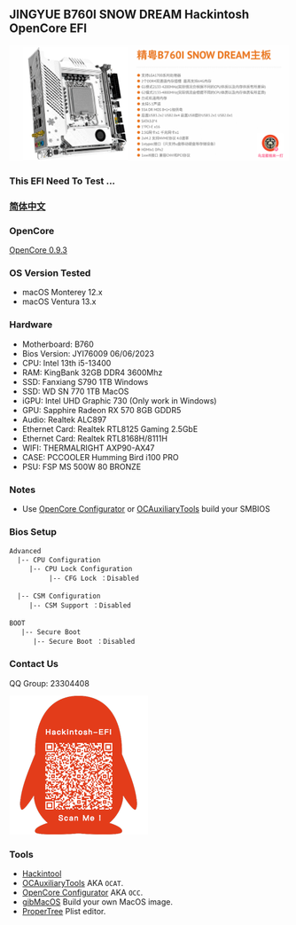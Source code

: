 ## JINGYUE B760I SNOW DREAM Hackintosh OpenCore EFI

![image](ScreenShot/JINGYUEB760I.png)


### This EFI Need  To Test  ...

### [简体中文](README.zh_CN.md)

### OpenCore

[OpenCore 0.9.3](https://github.com/acidanthera/OpenCorePkg)

### OS Version Tested

- macOS Monterey 12.x
- macOS Ventura  13.x 

### Hardware

- Motherboard: B760
- Bios Version: JYI76009 06/06/2023
- CPU: Intel 13th i5-13400
- RAM: KingBank 32GB DDR4 3600Mhz
- SSD: Fanxiang S790 1TB Windows
- SSD: WD SN 770 1TB MacOS
- iGPU: Intel UHD Graphic 730 (Only work in Windows)
- GPU: Sapphire Radeon RX 570 8GB GDDR5
- Audio: Realtek ALC897
- Ethernet Card: Realtek RTL8125 Gaming 2.5GbE
- Ethernet Card: Realtek RTL8168H/8111H
- WIFI: THERMALRIGHT AXP90-AX47
- CASE: PCCOOLER Humming Bird i100 PRO
- PSU:  FSP MS 500W 80 BRONZE

### Notes

 - Use [OpenCore Configurator](https://mackie100projects.altervista.org/opencore-configurator/) or [OCAuxiliaryTools](https://github.com/ic005k/OCAuxiliaryTools) build your SMBIOS

### Bios Setup

```
Advanced
  |-- CPU Configuration
     |-- CPU Lock Configuration
	      |-- CFG Lock ：Disabled
           
  |-- CSM Configuration
     |-- CSM Support ：Disabled

BOOT
   |-- Secure Boot
      |-- Secure Boot ：Disabled 
```

### Contact Us

QQ Group: 23304408

![image](ScreenShot/QRCode.png)


### Tools

- [Hackintool](https://github.com/headkaze/Hackintool) 
- [OCAuxiliaryTools](https://github.com/ic005k/OCAuxiliaryTools) AKA `OCAT`.
- [OpenCore Configurator](https://mackie100projects.altervista.org/opencore-configurator/) AKA `OCC`.
- [gibMacOS](https://github.com/corpnewt/gibMacOS) Build your own MacOS image.
- [ProperTree](https://github.com/corpnewt/ProperTree) Plist editor.
